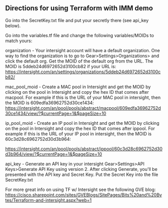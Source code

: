 
Directions for using Terraform with IMM demo
--------------------------------------------

Go into the SecretKey.txt file and put your secretly there (see api_key below).

Go into the variables.tf file and change the following variables/MOIDs to match yours:

organization - Your intersight account will have a default organization. One way to find the 
organization is to go to Gear>Settings>Organizations> and click the default org. Get the MOID 
of the default org from the URL. The MOID is 5ddeb24d6972652d3100cb82 if your URL is:
https://intersight.com/an/settings/organizations/5ddeb24d6972652d3100cb82/

mac_pool_moid - Create a MAC pool in Intersight and get the MOID by clicking on the pool 
in Intersight and copy the hex ID that comes after macpool. For example if this is the URL 
of your MAC pool in intersight, then the MOID is 609edfa36962752d30ce1434:
https://intersight.com/an/pool/pools/abstract/macpool/609edfa36962752d30ce1434/view/?$currentPage=1&$pageSize=10 

ip_pool_moid - Create an IP pool in Intersight and get the MOID by clicking on the pool 
in Intersight and copy the hex ID that comes after ippool. For example if this is the URL 
of your IP pool in intersight, then the MOID is 60c3d28c6962752d30d3b964:

https://intersight.com/an/pool/pools/abstract/ippool/60c3d28c6962752d30d3b964/view/?$currentPage=1&$pageSize=10


api_key - Generate an API key in your intersight Gear>Settings>API Keys>Generate API Key using version 2. 
After clicking Generate, you'll be presented with the API key and Secret Key. Put the Secret Key into the file SecretKey.txt

For more great info on using TF w/ Intersight see the following GVE blog:
https://cisco.sharepoint.com/sites/GVEBlogs/SitePages/Bits%20and%20Bytes/Terraform-and-intersight.aspx?web=1
